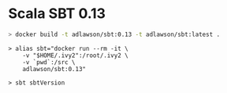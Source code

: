 # Scala SBT 0.13

```bash
> docker build -t adlawson/sbt:0.13 -t adlawson/sbt:latest .
```

```
> alias sbt="docker run --rm -it \
    -v "$HOME/.ivy2":/root/.ivy2 \
    -v `pwd`:/src \
    adlawson/sbt:0.13"

> sbt sbtVersion
```
